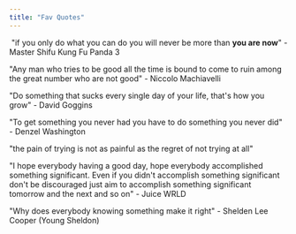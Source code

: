 ```yaml
---
title: "Fav Quotes"
---
```

 "if you only do what you can do you will never be more than **you are now**" - Master Shifu Kung Fu Panda 3

"Any man who tries to be good all the time is bound to come to ruin among the great number who are not good" - Niccolo Machiavelli

"Do something that sucks every single day of your life, that's how you grow" - David Goggins

"To get something you never had you have to do something you never did" - Denzel Washington

"the pain of trying is not as painful as the regret of not trying at all"

"I hope everybody having a good day, hope everybody accomplished something significant. Even if you didn't accomplish something significant don't be discouraged just aim to accomplish something significant tomorrow and the next and so on" - Juice WRLD

"Why does everybody knowing something make it right" - Shelden Lee Cooper (Young Sheldon)